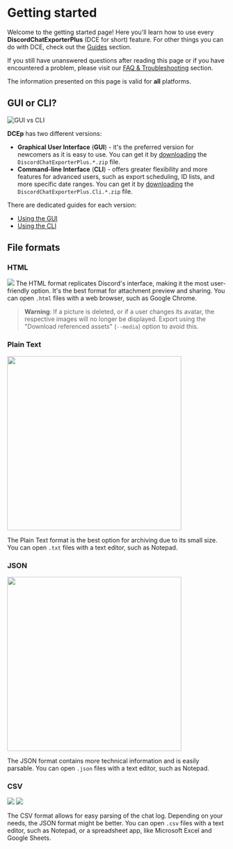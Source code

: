 # Getting started

Welcome to the getting started page!
Here you'll learn how to use every **DiscordChatExporterPlus** (DCE for short) feature.
For other things you can do with DCE, check out the [Guides](Readme.md#guides) section.

If you still have unanswered questions after reading this page or if you have encountered a problem, please visit our [FAQ & Troubleshooting](Troubleshooting.md) section.

The information presented on this page is valid for **all** platforms.

## GUI or CLI?

![GUI vs CLI](https://i.imgur.com/j9OTxRB.png)

**DCEp** has two different versions:

- **Graphical User Interface** (**GUI**) - it's the preferred version for newcomers as it is easy to use.
  You can get it by [downloading](https://github.com/nulldg/DiscordChatExporterPlus/releases/latest) the `DiscordChatExporterPlus.*.zip` file.
- **Command-line Interface** (**CLI**) - offers greater flexibility and more features for advanced users, such as export scheduling, ID lists, and more specific date ranges.
  You can get it by [downloading](https://github.com/nulldg/DiscordChatExporterPlus/releases/latest) the `DiscordChatExporterPlus.Cli.*.zip` file.

There are dedicated guides for each version:

- [Using the GUI](Using-the-GUI.md)
- [Using the CLI](Using-the-CLI.md)

## File formats

### HTML

![](https://i.imgur.com/S7lBTkV.png)
The HTML format replicates Discord's interface, making it the most user-friendly option.
It's the best format for attachment preview and sharing.
You can open `.html` files with a web browser, such as Google Chrome.

> **Warning**:
> If a picture is deleted, or if a user changes its avatar, the respective images will no longer be displayed.
> Export using the "Download referenced assets" (`--media`) option to avoid this.

### Plain Text

<img src="https://i.imgur.com/PbUyRXD.png" height="400"/>

The Plain Text format is the best option for archiving due to its small size.
You can open `.txt` files with a text editor, such as Notepad.

### JSON

<img src="https://i.imgur.com/FAeSA4O.png" height="400"/>

The JSON format contains more technical information and is easily parsable.
You can open `.json` files with a text editor, such as Notepad.

### CSV

![](https://i.imgur.com/VEVUsKs.png)
![](https://i.imgur.com/1vPmQqQ.png)

The CSV format allows for easy parsing of the chat log. Depending on your needs, the JSON format might be better.
You can open `.csv` files with a text editor, such as Notepad, or a spreadsheet app, like Microsoft Excel and Google Sheets.